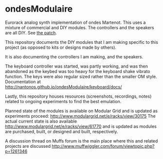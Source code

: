 ﻿ondesModulaire
==============

Eurorack analog synth implementation of ondes Martenot. This uses a
mixture of commercial and DIY modules. The controllers and the speakers
are all DIY. See [the patch](Patch.md).

This repository documents the DIY modules that I am making specific to
this project (as opposed to kits or designs made by others).

It is also documenting the controllers I am making, and the speakers.

The keyboard controller was started, was partly working, and was then
abandoned as the keybed was too heavy for the keyboard shake vibrato function.
The keys were also regular sized rather than the smaller OM style.
Documentation at http://nantonos.github.io/ondesModulaire/keyboard/docs/

Lastly, this repository houses resources (screenshots, recordings, notes)
related to ongoing experiments to find the best emulation.

Planned state of the modules is available on Modular Grid and is updated
as experiments proceed:
http://www.modulargrid.net/e/racks/view/30175
The actual current state is also available
http://www.modulargrid.net/e/racks/view/61770
and is updated as modules are purchased, built, or designed and built,
respectively.

A discussion thread on Muffs forum is the main place where this and related
projects are discussed
http://www.muffwiggler.com/forum/viewtopic.php?p=1261346
